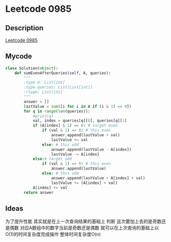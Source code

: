 # Leetcode 0985

## Description
[Leetcode 0985](https://leetcode-cn.com/problems/sum-of-even-numbers-after-queries/)

## Mycode

```python
class Solution(object):
    def sumEvenAfterQueries(self, A, queries):
        """
        :type A: List[int]
        :type queries: List[List[int]]
        :rtype: List[int]
        """
        answer = []
        lastValue = sum([i for i in A if (i & 1) == 0])
        for q in range(len(queries)):
            #print(q)
            val, index = queries[q][0], queries[q][1]
            if (A[index] & 1) == 0: # target even
                if (val & 1) == 0: # this even 
                    answer.append(lastValue + val)
                    lastValue += val
                else: # this odd
                    answer.append(lastValue - A[index])
                    lastValue -= A[index]
            else:# target odd
                if (val & 1) == 0: # this even 
                    answer.append(lastValue)
                else: # this odd
                    answer.append(lastValue + A[index] + val)
                    lastValue += (A[index] + val)
            A[index] += val
        return answer
```

## Ideas

为了提升性能 其实就是在上一次查询结果的基础上 判断 这次要加上去的是奇数还是偶数 对应A数组中的数字当前是奇数还是偶数 就可以在上次查询的基础上以O(1)的时间复杂度完成操作 整体时间复杂度O(n)


